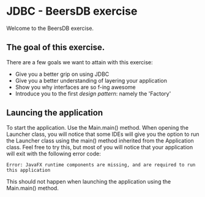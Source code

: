 # JDBC - BeersDB exercise

Welcome to the BeersDB exercise.  

## The goal of this exercise.

There are a few goals we want to attain with this exercise:
* Give you a better grip on using JDBC
* Give you a better understanding of layering your application
* Show you why interfaces are so f-ing awesome
* Introduce you to the first _design pattern_: namely the 'Factory'

## Launcing the application
To start the application. Use the Main.main() method. When opening the Launcher class, you will notice that some IDEs will give you the option to run the Launcher class using the main() method inherited from the Application class. Feel free to try this, but most of you will notice that your application will exit with the following error code:

```
Error: JavaFX runtime components are missing, and are required to run this application
```

This should not happen when launching the application using the Main.main() method.